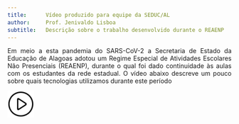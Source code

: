 ```yaml
---
title:      Vídeo produzido para equipe da SEDUC/AL
author:     Prof. Jenivaldo Lisboa
subtitle:   Descrição sobre o trabalho desenvolvido durante o REAENP
---
```

<div style="text-align: justify">Em meio a esta pandemia do SARS-CoV-2 a Secretaria de Estado da Educação de Alagoas adotou um Regime Especial de Atividades Escolares Não Presenciais (REAENP), durante o qual foi dado continuidade às aulas com os estudantes da rede estadual. O vídeo abaixo descreve um pouco sobre quais tecnologias utilizamos durante este período</div>

[<img src="https://github.com/ProfJenivaldo/site1/blob/master/img/video_icon.png?raw=true" alt="video_icon.png" style="width:60px;"/>](https://www.youtube.com/watch?v=J2QVrFcLn4E&t=17s)

